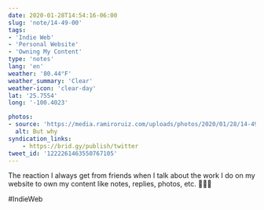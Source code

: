 ```yaml
---
date: 2020-01-28T14:54:16-06:00
slug: 'note/14-49-00'
tags:
- 'Indie Web'
- 'Personal Website'
- 'Owning My Content'
type: 'notes'
lang: 'en'
weather: '80.44°F'
weather_summary: 'Clear'
weather-icon: 'clear-day'
lat: '25.7554'
long: '-100.4023'

photos:
- source: 'https://media.ramiroruiz.com/uploads/photos/2020/01/28/14-49-00/but-why.gif'
  alt: But why
syndication_links:
    - https://brid.gy/publish/twitter
tweet_id: '1222261463550767105'
---
```

The reaction I always get from friends when I talk about the work I do on my website to own my content like notes, replies, photos, etc. 🤷🏻‍♂️

#IndieWeb
  